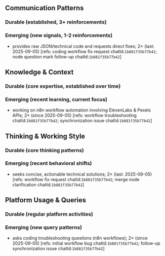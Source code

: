 ## Communication Patterns
### Durable (established, 3+ reinforcements)

### Emerging (new signals, 1-2 reinforcements)
- provides raw JSON/technical code and requests direct fixes; 2× (last: 2025-09-05) [refs: coding workflow fix request chatId:`1b881f35b77b42`; node question mark follow-up chatId:`1b881f35b77b42`]

## Knowledge & Context
### Durable (core expertise, established over time)

### Emerging (recent learning, current focus)
- working on n8n workflow automation involving ElevenLabs & Pexels APIs; 2× (since 2025-09-05) [refs: workflow troubleshooting chatId:`1b881f35b77b42`; synchronization issue chatId:`1b881f35b77b42`]

## Thinking & Working Style
### Durable (core thinking patterns)

### Emerging (recent behavioral shifts)
- seeks concise, actionable technical solutions; 2× (last: 2025-09-05) [refs: workflow fix request chatId:`1b881f35b77b42`; merge node clarification chatId:`1b881f35b77b42`]

## Platform Usage & Queries
### Durable (regular platform activities)

### Emerging (new query patterns)
- asks coding troubleshooting questions (n8n workflows); 2× (since 2025-09-05) [refs: initial workflow bug chatId:`1b881f35b77b42`; follow-up synchronization issue chatId:`1b881f35b77b42`]